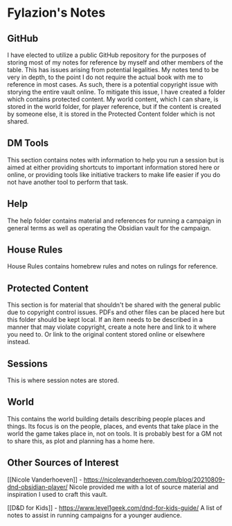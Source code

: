 # Fylazion's Notes

## GitHub
I have elected to utilize a public GitHub repository for the purposes of storing most of my notes for reference by myself and other members of the table. This has issues arising from potential legalities. My notes tend to be very in depth, to the point I do not require the actual book with me to reference in most cases. As such, there is a potential copyright issue with storying the entire vault online. To mitigate this issue, I have created a folder which contains protected content. My world content, which I can share, is stored in the world folder, for player reference, but if the content is created by someone else, it is stored in the Protected Content folder which is not shared.

## DM Tools
This section contains notes with information to help you run a session but is aimed at either providing shortcuts to important information stored here or online, or providing tools like initiative trackers to make life easier if you do not have another tool to perform that task.

## Help
The help folder contains material and references for running a campaign in general terms as well as operating the Obsidian vault for the campaign.

## House Rules
House Rules contains homebrew rules and notes on rulings for reference.

## Protected Content
This section is for material that shouldn't be shared with the general public due to copyright control issues. PDFs and other files can be placed here but this folder should be kept local. If an item needs to be described in a manner that may violate copyright, create a note here and link to it where you need to. Or link to the original content stored online or elsewhere instead.

## Sessions
This is where session notes are stored. 

## World
This contains the world building details describing people places and things. Its focus is on the people, places, and events that take place in the world the game takes place in, not on tools. It is probably best for a GM not to share this, as plot and planning has a home here.





## Other Sources of Interest
[[Nicole Vanderhoeven]] - https://nicolevanderhoeven.com/blog/20210809-dnd-obsidian-player/
Nicole provided me with a lot of source material and inspiration I used to craft this vault.

[[D&D for Kids]] - https://www.level1geek.com/dnd-for-kids-guide/
A list of notes to assist in running campaigns for a younger audience.



